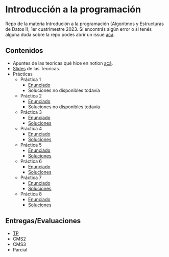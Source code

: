 # Introducción a la programación
Repo de la materia Introdución a la programación (Algoritmos y Estructuras de Datos I), 1er cuatrimestre 2023.
Sí encontrás algún error o si tenés alguna duda sobre la repo podes abrir un issue [acá](https://github.com/Luloide/IP/issues).
## Contenidos
- Apuntes de las teoricas qué hice en notion [acá](https://yielding-eyeliner-2a6.notion.site/9bd81790733c47bdb6162a3989ffc236?v=7504303d05bb4b86910f032f33b540c4).
- [Slides](Teoricas/Slides) de las Teoricas.
- Prácticas
  - Práctica 1
    - [Enunciado](https://github.com/Luloide/IP/blob/11b580362e9da9a4d3a430d69697bed7e8a1ca92/Practicas/Enunciados/Practica%201%20-%20Logica.pdf)
    - Soluciones no disponibles todavía
  - Práctica 2
    - [Enunciado](https://github.com/Luloide/IP/blob/11b580362e9da9a4d3a430d69697bed7e8a1ca92/Practicas/Enunciados/practica%202%20-especificacion.pdf)
    - Soluciones no disponibles todavía
  - Práctica 3
    - [Enunciado](https://github.com/Luloide/IP/blob/11b580362e9da9a4d3a430d69697bed7e8a1ca92/Practicas/Enunciados/Practica%203%20-%20Introducci%C3%B3n%20a%20Haskell.pdf)
    - [Soluciones](Practicas/Soluciones/Practica3.hs)
  - Práctica 4
    - [Enunciado](https://github.com/Luloide/IP/blob/11b580362e9da9a4d3a430d69697bed7e8a1ca92/Practicas/Enunciados/Practica%204%20-%20Recursi%C3%B3n%20sobre%20enteros.pdf)
    - [Soluciones](Practicas/Soluciones/Practica4.hs)
  - Práctica 5
    - [Enunciado](https://github.com/Luloide/IP/blob/11b580362e9da9a4d3a430d69697bed7e8a1ca92/Practicas/Enunciados/Pr%C3%A1ctica%205%20-%20Recursi%C3%B3n%20sobre%20listas.pdf)
    - [Soluciones](Practicas/Soluciones/practica5.hs)
  - Práctica 6
    - [Enunciado](https://github.com/Luloide/IP/blob/main/Practicas/Enunciados/Practica%206%20-%20Testing%20de%20caja%20negra.pdf)
    - [Soluciones](Practicas/Soluciones/Practica6.hs)
  - Práctica 7
    - [Enunciado](https://github.com/Luloide/IP/blob/main/Practicas/Enunciados/practica%207%20-%20Intro%20a%20Python.pdf)
    - [Soluciones](Practicas/Soluciones/practica7.py)
  - Práctica 8
    - [Enunciado](https://github.com/Luloide/IP/blob/main/Practicas/Enunciados/practica%207%20-%20Intro%20a%20Python.pdf)
    - [Soluciones](Practicas/Soluciones/practica8.py)
## Entregas/Evaluaciones
- [TP](/TP)
- CMS2
- CMS3
- Parcial
 

